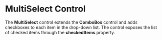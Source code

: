 MultiSelect Control
===================

The **MultiSelect** control extends the **ComboBox** control and adds checkboxes to each item in the drop-down list. The control exposes the list of checked items through the **checkedItems** property.